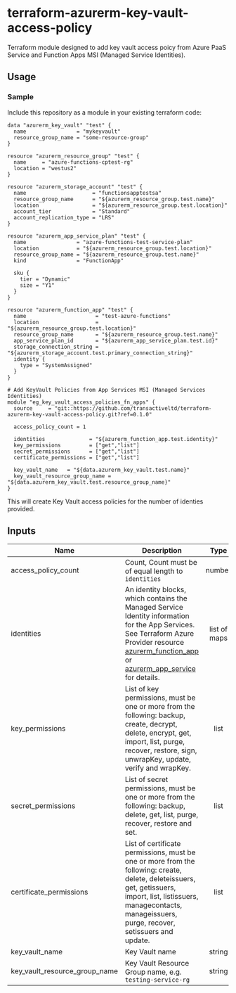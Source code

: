# terraform-azurerm-key-vault-access-policy
Terraform module designed to add key vault access poicy from Azure PaaS Service and Function Apps MSI (Managed Service Identities).

## Usage

### Sample
Include this repository as a module in your existing terraform code:

```hcl
data "azurerm_key_vault" "test" {
  name                = "mykeyvault"
  resource_group_name = "some-resource-group"
}

resource "azurerm_resource_group" "test" {
  name     = "azure-functions-cptest-rg"
  location = "westus2"
}

resource "azurerm_storage_account" "test" {
  name                     = "functionsapptestsa"
  resource_group_name      = "${azurerm_resource_group.test.name}"
  location                 = "${azurerm_resource_group.test.location}"
  account_tier             = "Standard"
  account_replication_type = "LRS"
}

resource "azurerm_app_service_plan" "test" {
  name                = "azure-functions-test-service-plan"
  location            = "${azurerm_resource_group.test.location}"
  resource_group_name = "${azurerm_resource_group.test.name}"
  kind                = "FunctionApp"

  sku {
    tier = "Dynamic"
    size = "Y1"
  }
}

resource "azurerm_function_app" "test" {
  name                      = "test-azure-functions"
  location                  = "${azurerm_resource_group.test.location}"
  resource_group_name       = "${azurerm_resource_group.test.name}"
  app_service_plan_id       = "${azurerm_app_service_plan.test.id}"
  storage_connection_string = "${azurerm_storage_account.test.primary_connection_string}"
  identity {
    type = "SystemAssigned"
  }
}

# Add KeyVault Policies from App Services MSI (Managed Services Identities)
module "eg_key_vault_access_policies_fn_apps" {
  source     = "git::https://github.com/transactiveltd/terraform-azurerm-key-vault-access-policy.git?ref=0.1.0"

  access_policy_count = 1

  identities              = "${azurerm_function_app.test.identity}"
  key_permissions         = ["get","list"]
  secret_permissions      = ["get","list"]
  certificate_permissions = ["get","list"]

  key_vault_name   = "${data.azurerm_key_vault.test.name}"
  key_vault_resource_group_name = "${data.azurerm_key_vault.test.resource_group_name}"
}
```

This will create Key Vault access policies for the number of identies provided.

## Inputs

| Name | Description | Type | Default | Required |
|------|-------------|:----:|:-----:|:-----:|
| access_policy_count | Count, Count must be of equal length to `identities` | number | - | yes |
| identities | An identity blocks, which contains the Managed Service Identity information for the App Services. See Terraform Azure Provider resource [azurerm_function_app](https://www.terraform.io/docs/providers/azurerm/r/function_app.html#identity-1) or [azurerm_app_service](https://www.terraform.io/docs/providers/azurerm/r/app_service.html#identity-1) for details. | list of maps | - | yes |
| key_permissions | List of key permissions, must be one or more from the following: backup, create, decrypt, delete, encrypt, get, import, list, purge, recover, restore, sign, unwrapKey, update, verify and wrapKey. | list | `["get","list",]` | yes |
| secret_permissions | List of secret permissions, must be one or more from the following: backup, delete, get, list, purge, recover, restore and set. | list | `["get","list",]` | yes |
| certificate_permissions | List of certificate permissions, must be one or more from the following: create, delete, deleteissuers, get, getissuers, import, list, listissuers, managecontacts, manageissuers, purge, recover, setissuers and update. | list | `["get","list",]` | yes |
| key_vault_name | Key Vault name| string | - | yes |
| key_vault_resource_group_name | Key Vault Resource Group name, e.g. `testing-service-rg` | string | - | yes |
